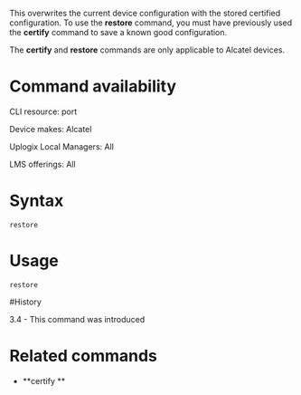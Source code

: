 <!-- 5.4 -->

This overwrites the current device configuration with the stored certified configuration. To use the **restore** command, you must have previously used the **certify** command to save a known good configuration. 

The **certify** and **restore** commands are only applicable to Alcatel devices.

# Command availability

CLI resource: port

Device makes: Alcatel

Uplogix Local Managers: All

LMS offerings: All

# Syntax 

```
restore
```

# Usage 

```
restore
```

#History 

3.4 - This command was introduced

# Related commands 

- **certify **
